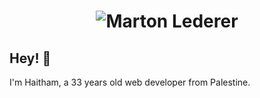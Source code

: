 <h1 align="center">
  <img src="https://raw.github.com/hhbadarin/MSgraph/blob/main/name.svg" alt="Marton Lederer" />
</h1>

## Hey! 👋
I'm Haitham, a 33 years old web developer from Palestine.
